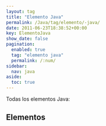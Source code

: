 ```yaml
---
layout: tag
title: "Elemento Java"
permalink: /Java/tag/elemento/-java/
date: 2011-06-23T18:38:52+00:00
key: ElementoJava
show_date: false
pagination: 
  enabled: true
  tag: "elemento java"
  permalink: /:num/    
sidebar:
  nav: java
aside:
  toc: true
---
```


Todas los elementos Java:
<h2>Elementos</h2>